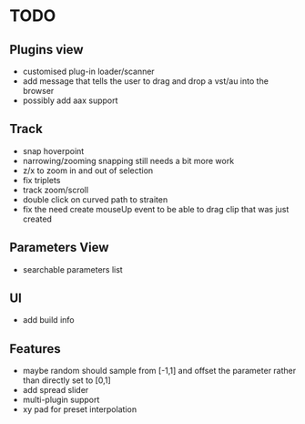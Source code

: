 # TODO

## Plugins view 

- customised plug-in loader/scanner
- add message that tells the user to drag and drop a vst/au into the browser
- possibly add aax support

## Track

- snap hoverpoint
- narrowing/zooming snapping still needs a bit more work
- z/x to zoom in and out of selection
- fix triplets
- track zoom/scroll
- double click on curved path to straiten
- fix the need create mouseUp event to be able to drag clip that was just created

## Parameters View

- searchable parameters list

## UI

- add build info

## Features

- maybe random should sample from [-1,1] and offset the parameter rather than directly set to [0,1]
- add spread slider
- multi-plugin support
- xy pad for preset interpolation

